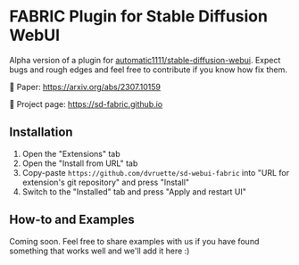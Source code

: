 # FABRIC Plugin for Stable Diffusion WebUI

Alpha version of a plugin for [automatic1111/stable-diffusion-webui](https://github.com/AUTOMATIC1111/stable-diffusion-webui). Expect bugs and rough edges and feel free to contribute if you know how fix them.

📜 Paper: https://arxiv.org/abs/2307.10159

🎨 Project page: https://sd-fabric.github.io

## Installation

1. Open the "Extensions" tab
2. Open the "Install from URL" tab
3. Copy-paste `https://github.com/dvruette/sd-webui-fabric` into "URL for extension's git repository" and press "Install"
5. Switch to the "Installed" tab and press "Apply and restart UI"


## How-to and Examples

Coming soon. Feel free to share examples with us if you have found something that works well and we'll add it here :)
